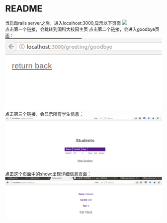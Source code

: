 # README

当启动rails server之后，进入localhost:3000,显示以下页面
<img src="/images/helloworld.png" width="700">  
点击第一个链接，会跳转到国科大校园主页
点击第二个链接，会进入goodbye页面：
<img src="/images/Screenshot from 2017-11-11 00-28-12.png" width="700">
点击第三个链接，会显示所有学生信息：
<img src="/images/Screenshot from 2017-11-11 00-28-38.png" width="700">
点击这个页面中的show:出现详细信息页面：
<img src="/images/Screenshot from 2017-11-11 00-28-59.png" width="700">
